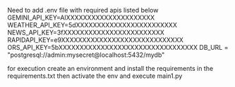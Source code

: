 Need to add .env file with required apis listed below
GEMINI_API_KEY=AIXXXXXXXXXXXXXXXXXXXXX
WEATHER_API_KEY=5dXXXXXXXXXXXXXXXXXXXXXXXX
NEWS_API_KEY=3fXXXXXXXXXXXXXXXXXXXXXXXX
RAPIDAPI_KEY=e9XXXXXXXXXXXXXXXXXXXXXXXXXXXXX
ORS_API_KEY=5bXXXXXXXXXXXXXXXXXXXXXXXXXXXXXXXXX
DB_URL = "postgresql://admin:mysecret@localhost:5432/mydb"


for execution create an environment and install the requirements in the requirements.txt
then activate the env and execute main1.py
